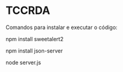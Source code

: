 # TCCRDA
Comandos para instalar e executar o código:

npm install sweetalert2

npm install json-server

node server.js
